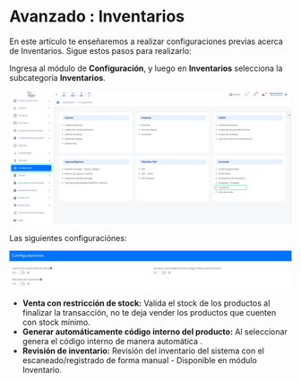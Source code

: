 # Avanzado : Inventarios

En este artículo te enseñaremos a realizar configuraciones previas acerca de Inventarios. Sigue estos pasos para realizarlo:

Ingresa al módulo de **Configuración**, y luego en **Inventarios** selecciona la subcategoría **Inventarios**. 

![Alt text](img/Configuracin-inventario1.jpg)

Las siguientes configuraciónes:

![Alt text](img/Configuracin-inventario2.jpg)

* **Venta con restricción de stock:** Valida el stock de los productos al finalizar la transacción, no te deja vender los productos que cuenten con stock mínimo. 
* **Generar automáticamente código interno del producto:** Al seleccionar genera el código interno de manera automática .
* **Revisión de inventario:** Revisión del inventario del sistema con el escaneado/registrado de forma manual - Disponible en módulo Inventario.